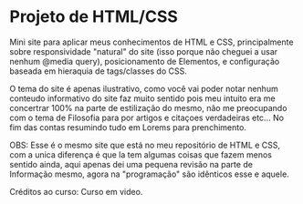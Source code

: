 # Projeto de HTML/CSS 

Mini site para aplicar meus conhecimentos de HTML e CSS, principalmente sobre responsividade "natural" do site (isso porque não cheguei a usar nenhum @media query), posicionamento de Elementos, e configuração baseada em hieraquia de tags/classes do CSS.

O tema do site é apenas ilustrativo, como você vai poder notar nenhum conteudo informativo do site faz muito sentido pois meu intuito era me concertrar 100% na parte de estilização do mesmo, não me preocupando com o tema de Filosofia para por artigos e citaçoes verdadeiras etc... No fim das contas resumindo tudo em Lorems para prenchimento.

OBS: Esse é o mesmo site que está no meu repositório de HTML e CSS, com a unica diferença é que la tem algumas coisas que fazem menos sentido ainda, aqui apenas dei uma pequena revisão na parte de Informação mesmo, agora na "programação" são idênticos esse e aquele.  

Créditos ao curso: Curso em video.
